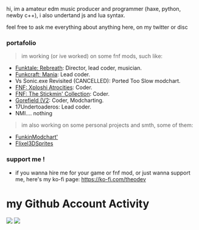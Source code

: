 hi, im a amateur edm music producer and programmer (haxe, python, newby c++), i also undertand js and lua syntax.

feel free to ask me everything about anything here, on my twitter or disc

### portafolio
> im working (or ive worked) on some fnf mods, such like:
- [Funktale: Rebreath](https://x.com/PapuTeamXD): Director, lead coder, musician.
- [Funkcraft: Mania](https://x.com/FunkCraftMania): Lead coder.
- Vs Sonic.exe Revisited (CANCELLED): Ported Too Slow modchart.
- [FNF: Xploshi Atrocities](https://x.com/Funkin_Xploshi): Coder.
- [FNF: The Stickmin' Collection](https://x.com/StickminCoolMod): Coder.
- [Gorefield (V2](https://x.com/GorefieldMod): Coder, Modcharting.
- 17Undertoaderos: Lead coder.
- NMI.... nothing

> im also working on some personal projects and smth, some of them:
- [FunkinModchart'](https://lib.haxe.org/p/funkin-modchart/)
- [Flixel3DSprites](https://github.com/TheoDevelops/Flixel-3DSprites)

### support me !
- if you wanna hire me for your game or fnf mod, or just wanna support me, here's my ko-fi page: https://ko-fi.com/theodev

# my Github Account Activity
  
![](https://github-readme-stats.vercel.app/api?username=TheoDevelops&show_icons=true&theme=nord)
![](https://github-readme-stats.vercel.app/api/top-langs/?username=TheoDevelops&layout=compact&show_icons=true&theme=nord)
